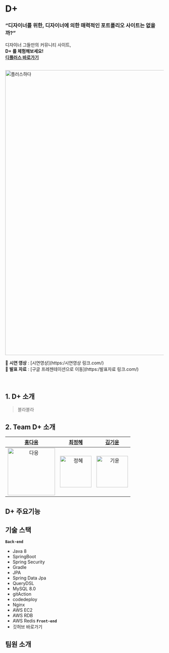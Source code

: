
# D+ 

### **“디자이너를 위한, 디자이너에 의한 매력적인 포트폴리오 사이트는 없을까?”**

디자이너 그들만의 커뮤니티 사이트, <br>
**D+ 를 체험해보세요!<br>
[디플러스 바로가기](https:/링크.com/)**<br>

<br>
<img width="905" alt="플러스하다" src="https://user-images.githubusercontent.com/79740505/161507027-ac3024b5-44cb-48e2-a1b8-f2f609336e97.png">

📌 **시연 영상** : [시연영상](https:/시연영상 링크.com/) <br>
📌 **발표 자료** : [구글 프레젠테이션으로 이동](https:/발표자료 링크.com/)

<br>

## 1. D+ 소개
> 블라블라

## 2. Team D+ 소개
|  [홍다응](https://github.com/tmddusgood)  |  [최정혜](https://github.com/Code-Angler)  |  [김기윤](https://github.com/BlossomWhale) | 
| :----------: |  :--------:  |  :---------: | 
| <img src="https://user-images.githubusercontent.com/70243735/131817966-37cd30fa-41e3-4806-a5dc-30b639b55114.png" width="150px" alt="다응"/> | <img src="https://user-images.githubusercontent.com/70243735/131817957-e3c4e507-2013-4289-a97a-0f532dbf5b69.jpg" width="100px" alt="정혜"/> | <img src="https://user-images.githubusercontent.com/70243735/131817961-fe1ad30c-4ba5-44e4-9f09-1de7ea8ae7ab.png" width="100px" alt="기윤"/> |

## D+ 주요기능

## 기술 스택
**`Back-end`**
- Java 8
- SpringBoot
- Spring Security
- Gradle
- JPA
- Spring Data Jpa
- QueryDSL
- MySQL 8.0
- gitAction 
- codedeploy
- Nginx
- AWS EC2
- AWS RDB 
- AWS Redis
**`Front-end`**
- 깃허브 바로가기 

## 

## 팀원 소개








